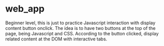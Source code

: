# web_app
Beginner level, this is just to practice Javascript interaction with display content button onclick.
The idea is to have two buttons at the top of the page, being Javascript and CSS.
According to the button clicked, display related content at the DOM with interactive tabs.
